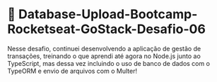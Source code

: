 # 🚀 Database-Upload-Bootcamp-Rocketseat-GoStack-Desafio-06
Nesse desafio, continuei desenvolvendo a aplicação de gestão de transações, treinando o que aprendi até agora no Node.js junto ao TypeScript, mas dessa vez incluindo o uso de banco de dados com o TypeORM e envio de arquivos com o Multer!

